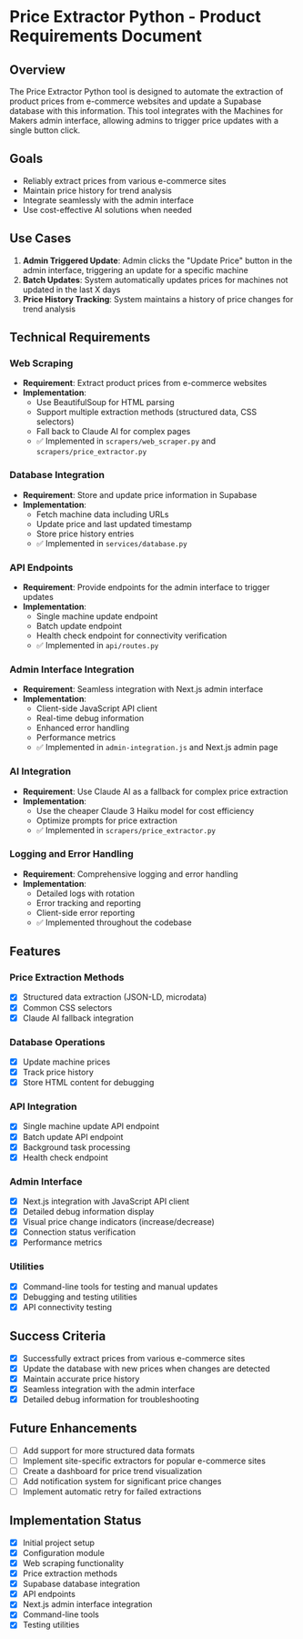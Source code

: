 # Price Extractor Python - Product Requirements Document

## Overview

The Price Extractor Python tool is designed to automate the extraction of product prices from e-commerce websites and update a Supabase database with this information. This tool integrates with the Machines for Makers admin interface, allowing admins to trigger price updates with a single button click.

## Goals

- Reliably extract prices from various e-commerce sites
- Maintain price history for trend analysis
- Integrate seamlessly with the admin interface
- Use cost-effective AI solutions when needed

## Use Cases

1. **Admin Triggered Update**: Admin clicks the "Update Price" button in the admin interface, triggering an update for a specific machine
2. **Batch Updates**: System automatically updates prices for machines not updated in the last X days
3. **Price History Tracking**: System maintains a history of price changes for trend analysis

## Technical Requirements

### Web Scraping

- **Requirement**: Extract product prices from e-commerce websites
- **Implementation**: 
  - Use BeautifulSoup for HTML parsing
  - Support multiple extraction methods (structured data, CSS selectors)
  - Fall back to Claude AI for complex pages
  - ✅ Implemented in `scrapers/web_scraper.py` and `scrapers/price_extractor.py`

### Database Integration

- **Requirement**: Store and update price information in Supabase
- **Implementation**:
  - Fetch machine data including URLs
  - Update price and last updated timestamp
  - Store price history entries
  - ✅ Implemented in `services/database.py`

### API Endpoints

- **Requirement**: Provide endpoints for the admin interface to trigger updates
- **Implementation**:
  - Single machine update endpoint
  - Batch update endpoint
  - Health check endpoint for connectivity verification
  - ✅ Implemented in `api/routes.py`

### Admin Interface Integration

- **Requirement**: Seamless integration with Next.js admin interface
- **Implementation**:
  - Client-side JavaScript API client
  - Real-time debug information
  - Enhanced error handling
  - Performance metrics
  - ✅ Implemented in `admin-integration.js` and Next.js admin page

### AI Integration

- **Requirement**: Use Claude AI as a fallback for complex price extraction
- **Implementation**:
  - Use the cheaper Claude 3 Haiku model for cost efficiency
  - Optimize prompts for price extraction
  - ✅ Implemented in `scrapers/price_extractor.py`

### Logging and Error Handling

- **Requirement**: Comprehensive logging and error handling
- **Implementation**:
  - Detailed logs with rotation
  - Error tracking and reporting
  - Client-side error reporting
  - ✅ Implemented throughout the codebase

## Features

### Price Extraction Methods

- [x] Structured data extraction (JSON-LD, microdata)
- [x] Common CSS selectors
- [x] Claude AI fallback integration

### Database Operations

- [x] Update machine prices
- [x] Track price history
- [x] Store HTML content for debugging

### API Integration

- [x] Single machine update API endpoint
- [x] Batch update API endpoint
- [x] Background task processing
- [x] Health check endpoint

### Admin Interface

- [x] Next.js integration with JavaScript API client
- [x] Detailed debug information display
- [x] Visual price change indicators (increase/decrease)
- [x] Connection status verification
- [x] Performance metrics

### Utilities

- [x] Command-line tools for testing and manual updates
- [x] Debugging and testing utilities
- [x] API connectivity testing

## Success Criteria

- [x] Successfully extract prices from various e-commerce sites
- [x] Update the database with new prices when changes are detected
- [x] Maintain accurate price history
- [x] Seamless integration with the admin interface
- [x] Detailed debug information for troubleshooting

## Future Enhancements

- [ ] Add support for more structured data formats
- [ ] Implement site-specific extractors for popular e-commerce sites
- [ ] Create a dashboard for price trend visualization
- [ ] Add notification system for significant price changes
- [ ] Implement automatic retry for failed extractions

## Implementation Status

- [x] Initial project setup
- [x] Configuration module
- [x] Web scraping functionality
- [x] Price extraction methods
- [x] Supabase database integration
- [x] API endpoints
- [x] Next.js admin interface integration
- [x] Command-line tools
- [x] Testing utilities 
